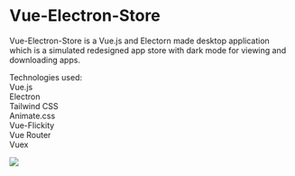 # Vue-Electron-Store
Vue-Electron-Store is a Vue.js and Electorn made desktop application which is a simulated redesigned app store with dark mode for viewing and downloading apps.

Technologies used:<br>
Vue.js<br>
Electron<br>
Tailwind CSS<br>
Animate.css<br>
Vue-Flickity<br>
Vue Router<br>
Vuex<br>

<img src="src/assets/screen1.jpg"/>
